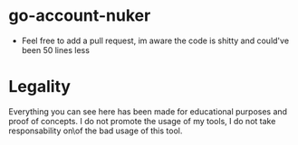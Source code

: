 # go-account-nuker
  - Feel free to add a pull request, im aware the code is shitty and could've been 50 lines less

# Legality

Everything you can see here has been made for educational purposes and proof of concepts. I do not promote the usage of my tools, I do not take responsability on\of the bad usage of this tool.
